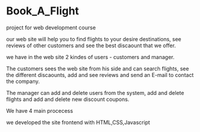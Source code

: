 # Book_A_Flight

project for web development course 

our web site will help you to find flights to your desire destinations, see reviews of other customers and see the best discaount that we offer.

we have in the web site 2 kindes of users - customers and manager.

The customers sees the web site from his side and can search flights, see the different discaounts, add and see reviews and send an E-mail to contact the company.

The manager can add and delete users from the system, add and delete flights and add and delete new discount coupons.

We have 4 main procecess 

we developed the site frontend with HTML,CSS,Javascript
